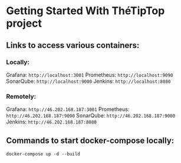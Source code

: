 # Getting Started With ThéTipTop project

## Links to access various containers:

### Locally:
Grafana: `http://localhost:3001`
Prometheus: `http://localhost:9090`
SonarQube: `http://localhost:9000`
Jenkins: `http://localhost:8080`


### Remotely:
Grafana: `http://46.202.168.187:3001`
Prometheus: `http://46.202.168.187:9090`
SonarQube: `http://46.202.168.187:9000`
Jenkins: `http://46.202.168.187:8080`

## Commands to start docker-compose locally:
`docker-compose up -d --build`